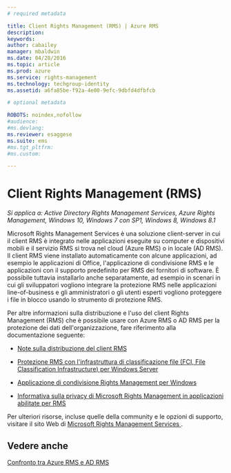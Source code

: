 ```yaml
---
# required metadata

title: Client Rights Management (RMS) | Azure RMS
description:
keywords:
author: cabailey
manager: mbaldwin
ms.date: 04/28/2016
ms.topic: article
ms.prod: azure
ms.service: rights-management
ms.technology: techgroup-identity
ms.assetid: a6fa85be-f92a-4e00-9efc-9dbfd4dfbfcb

# optional metadata

ROBOTS: noindex,nofollow
#audience:
#ms.devlang:
ms.reviewer: esaggese
ms.suite: ems
#ms.tgt_pltfrm:
#ms.custom:

---
```


# Client Rights Management (RMS)

*Si applica a: Active Directory Rights Management Services, Azure Rights Management, Windows 10, Windows 7 con SP1, Windows 8, Windows 8.1*

Microsoft Rights Management Services è una soluzione client-server in cui il client RMS è integrato nelle applicazioni eseguite su computer e dispositivi mobili e il servizio RMS si trova nel cloud (Azure RMS) o in locale (AD RMS). Il client RMS viene installato automaticamente con alcune applicazioni, ad esempio le applicazioni di Office, l'applicazione di condivisione RMS e le applicazioni con il supporto predefinito per RMS dei fornitori di software. È possibile tuttavia installarlo anche separatamente, ad esempio in scenari in cui gli sviluppatori vogliono integrare la protezione RMS nelle applicazioni line-of-business e gli amministratori o gli utenti esperti vogliono proteggere i file in blocco usando lo strumento di protezione RMS.

Per altre informazioni sulla distribuzione e l'uso del client Rights Management (RMS) che è possibile usare con Azure RMS o AD RMS per la protezione dei dati dell'organizzazione, fare riferimento alla documentazione seguente:

- [Note sulla distribuzione del client RMS](client-deployment-notes.md)

- [Protezione RMS con l'infrastruttura di classificazione file (FCI, File Classification Infrastructure) per Windows Server](configure-fci.md)

- [Applicazione di condivisione Rights Management per Windows](sharing-app-windows.md)

- [Informativa sulla privacy di Microsoft Rights Management in applicazioni abilitate per RMS](privacy-statement-rms-enlightened-applications.md)


Per ulteriori risorse, incluse quelle della community e le opzioni di supporto, visitare il sito Web di [Microsoft Rights Management Services ](https://www.microsoft.com/rms).

## Vedere anche
[Confronto tra Azure RMS e AD RMS](../understand-explore/compare-azure-rms-ad-rms.md)


<!--HONumber=Apr16_HO4-->


